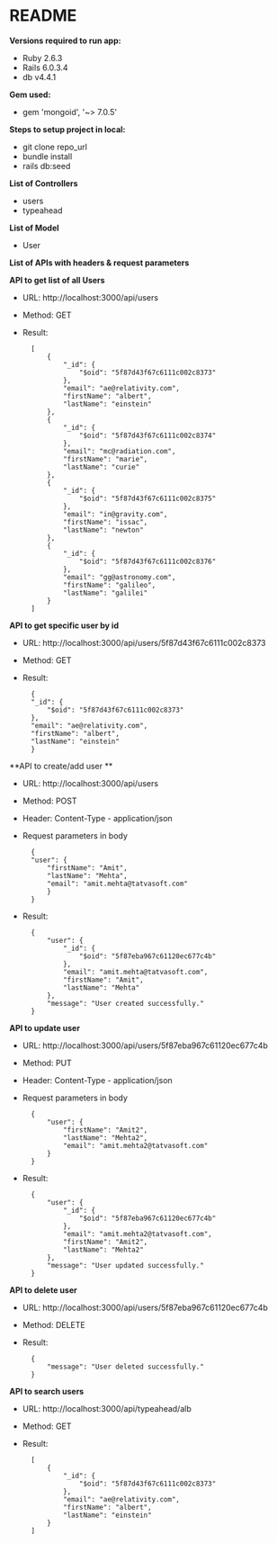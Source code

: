 # README

**Versions required to run app:**
- Ruby 2.6.3
- Rails 6.0.3.4
- db v4.4.1

**Gem used:**
- gem 'mongoid', '~> 7.0.5'

**Steps to setup project in local:**
- git clone repo_url
- bundle install
- rails db:seed

**List of Controllers**
- users
- typeahead

**List of Model**
- User

**List of APIs with headers & request parameters**

**API to get list of all Users**
- URL: http://localhost:3000/api/users
- Method: GET
- Result: 


    
        [
            {
                "_id": {
                    "$oid": "5f87d43f67c6111c002c8373"
                },
                "email": "ae@relativity.com",
                "firstName": "albert",
                "lastName": "einstein"
            },
            {
                "_id": {
                    "$oid": "5f87d43f67c6111c002c8374"
                },
                "email": "mc@radiation.com",
                "firstName": "marie",
                "lastName": "curie"
            },
            {
                "_id": {
                    "$oid": "5f87d43f67c6111c002c8375"
                },
                "email": "in@gravity.com",
                "firstName": "issac",
                "lastName": "newton"
            },
            {
                "_id": {
                    "$oid": "5f87d43f67c6111c002c8376"
                },
                "email": "gg@astronomy.com",
                "firstName": "galileo",
                "lastName": "galilei"
            }
        ]


**API to get specific user by id**

- URL: http://localhost:3000/api/users/5f87d43f67c6111c002c8373
- Method: GET
- Result: 

        {
        "_id": {
            "$oid": "5f87d43f67c6111c002c8373"
        },
        "email": "ae@relativity.com",
        "firstName": "albert",
        "lastName": "einstein"
        }
        

**API to create/add user **

- URL: http://localhost:3000/api/users
- Method: POST
- Header: Content-Type - application/json
- Request parameters in body

        {
        "user": {
            "firstName": "Amit",
            "lastName": "Mehta",
            "email": "amit.mehta@tatvasoft.com"
            }
        }

- Result: 

        {
            "user": {
                "_id": {
                    "$oid": "5f87eba967c61120ec677c4b"
                },
                "email": "amit.mehta@tatvasoft.com",
                "firstName": "Amit",
                "lastName": "Mehta"
            },
            "message": "User created successfully."
        }
        

**API to update user**

- URL: http://localhost:3000/api/users/5f87eba967c61120ec677c4b
- Method: PUT
- Header: Content-Type - application/json
- Request parameters in body

        {
            "user": {
                "firstName": "Amit2",
                "lastName": "Mehta2",
                "email": "amit.mehta2@tatvasoft.com"
            }
        }
        

- Result:

        {
            "user": {
                "_id": {
                    "$oid": "5f87eba967c61120ec677c4b"
                },
                "email": "amit.mehta2@tatvasoft.com",
                "firstName": "Amit2",
                "lastName": "Mehta2"
            },
            "message": "User updated successfully."
        }
        

**API to delete user**

- URL: http://localhost:3000/api/users/5f87eba967c61120ec677c4b
- Method: DELETE
- Result:

        {
            "message": "User deleted successfully."
        }
        

**API to search users**

- URL: http://localhost:3000/api/typeahead/alb
- Method: GET
- Result:

        [
            {
                "_id": {
                    "$oid": "5f87d43f67c6111c002c8373"
                },
                "email": "ae@relativity.com",
                "firstName": "albert",
                "lastName": "einstein"
            }
        ]